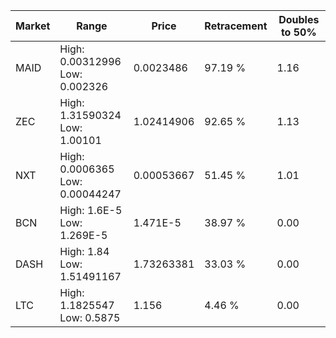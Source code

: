 | Market | Range | Price| Retracement | Doubles to 50% |
| --- | --- | --- | --- | --- |
| MAID | High: 0.00312996<br />Low: 0.002326 | 0.0023486 | 97.19 % | 1.16 |
| ZEC | High: 1.31590324<br />Low: 1.00101 | 1.02414906 | 92.65 % | 1.13 |
| NXT | High: 0.0006365<br />Low: 0.00044247 | 0.00053667 | 51.45 % | 1.01 |
| BCN | High: 1.6E-5<br />Low: 1.269E-5 | 1.471E-5 | 38.97 % | 0.00 |
| DASH | High: 1.84<br />Low: 1.51491167 | 1.73263381 | 33.03 % | 0.00 |
| LTC | High: 1.1825547<br />Low: 0.5875 | 1.156 | 4.46 % | 0.00 |
